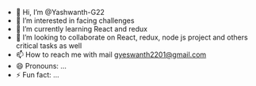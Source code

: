 - 👋 Hi, I’m @Yashwanth-G22
- 👀 I’m interested in facing challenges
- 🌱 I’m currently learning React and redux
- 💞️ I’m looking to collaborate on React, redux, node js project and others critical tasks as well 
- 📫 How to reach me with mail gyeswanth2201@gmail.com 
- 😄 Pronouns: ...
- ⚡ Fun fact: ...

<!---
Yashwanth-G22/Yashwanth-G22 is a ✨ special ✨ repository because its `README.md` (this file) appears on your GitHub profile.
You can click the Preview link to take a look at your changes.
--->
